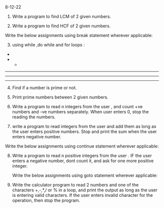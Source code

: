  8-12-22

1) Write a program to find LCM of 2 given  numbers.

2) Write a program to find HCF of 2 given numbers.

Write the below assignments using break statement wherever applicable:

3) using while ,do while and for loops :
*
* *
* * *
* * * *
* * * * *

4) Find if a number is prime or not.

5) Print prime numbers between 2 given numbers.

6) Write a program to read n integers from the user , and count +ve numbers and -ve numbers separately. When user enters 0, stop the reading the numbers.

7) write a program to read integers from the user and add them as long as the user enters positive numbers. Stop and print the sum when the user enters negative number.


  Write the below assignments using continue statement wherever applicable:

8) Write a program to read n positive integers from the user . IF the user enters a negative number, dont count it, and ask for one more positive  integer.

    Write the below assignments using goto statement wherever applicable:

9) Write the calculator program to read 2 numbers and one of the characters +,-,*,/ or % in a loop, and print the output as long as the user is entering valid characters. If the user enters invalid character for the operation, then stop the program. 





